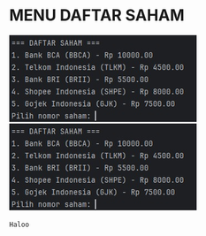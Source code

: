 # MENU DAFTAR SAHAM
![alt text](https://github.com/danidanan/Tugas-PBO1/blob/main/Screenshot/image.png?raw=true)
![alt text](https://github.com/danidanan/Tugas-PBO1/blob/main/Screenshot/WhatsApp%20Image%202025-04-29%20at%2000.24.30.jpeg?raw=true)
```
Haloo
```
